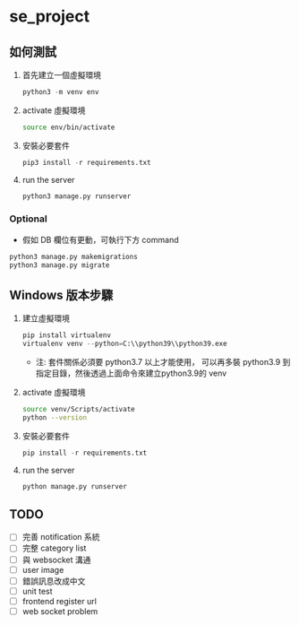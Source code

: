 # se_project

## 如何測試

1. 首先建立一個虛擬環境
   ```python
   python3 -m venv env
   ```
2. activate 虛擬環境
   ```sh
   source env/bin/activate
   ```
3. 安裝必要套件
   ```python
   pip3 install -r requirements.txt
   ```
4. run the server
   ```python
   python3 manage.py runserver
   ```

### Optional

- 假如 DB 欄位有更動，可執行下方 command

```python
python3 manage.py makemigrations
python3 manage.py migrate
```

## Windows 版本步驟

1. 建立虛擬環境
   ```python
   pip install virtualenv
   virtualenv venv --python=C:\\python39\\python39.exe
   ```
    - 注: 套件關係必須要 python3.7 以上才能使用，
    可以再多裝 python3.9 到指定目錄，然後透過上面命令來建立python3.9的 venv 

2. activate 虛擬環境 
   ```bash
   source venv/Scripts/activate
   python --version
   ```
3. 安裝必要套件
   ```python
   pip install -r requirements.txt
   ```
4. run the server
   ```python
   python manage.py runserver
   ```

## TODO 
- [ ] 完善 notification 系統
- [ ] 完整 category list 
- [ ] 與 websocket 溝通
- [ ] user image
- [ ] 錯誤訊息改成中文
- [ ] unit test
- [ ] frontend register url
- [ ] web socket problem